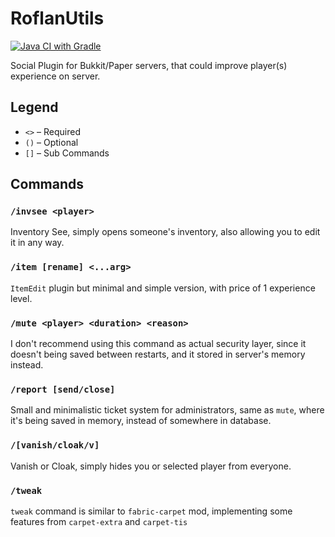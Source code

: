 # RoflanUtils
[![Java CI with Gradle](https://github.com/xoderton/RoflanUtils/actions/workflows/gradle.yml/badge.svg)](https://github.com/xoderton/RoflanUtils/actions/workflows/gradle.yml)

Social Plugin for Bukkit/Paper servers, that could improve player(s) experience on server.

## Legend
- `<>` – Required
- `()` – Optional
- `[]` – Sub Commands

## Commands

### `/invsee <player>`
Inventory See, simply opens someone's inventory, also allowing you to edit it in any way.

### `/item [rename] <...arg>`
`ItemEdit` plugin but minimal and simple version, with price of 1 experience level.

### `/mute <player> <duration> <reason>`
I don't recommend using this command as actual security layer, since it doesn't being saved between restarts, and it stored in server's memory instead.

### `/report [send/close]`
Small and minimalistic ticket system for administrators, same as `mute`, where it's being saved in memory, instead of somewhere in database.

### `/[vanish/cloak/v]`
Vanish or Cloak, simply hides you or selected player from everyone.

### `/tweak`
`tweak` command is similar to `fabric-carpet` mod, implementing some features from `carpet-extra` and `carpet-tis`